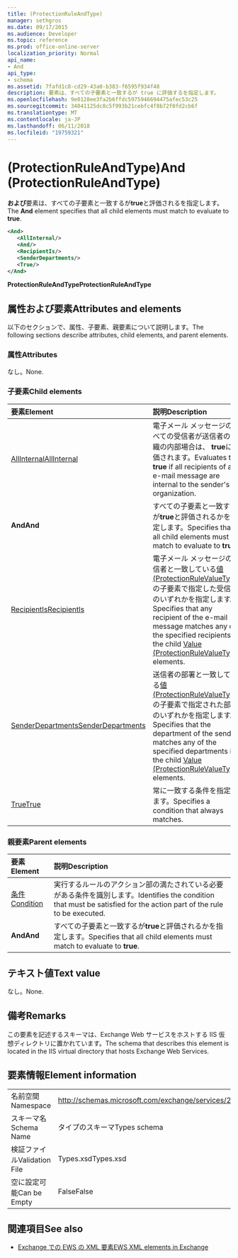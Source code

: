 ```yaml
---
title: (ProtectionRuleAndType)
manager: sethgros
ms.date: 09/17/2015
ms.audience: Developer
ms.topic: reference
ms.prod: office-online-server
localization_priority: Normal
api_name:
- And
api_type:
- schema
ms.assetid: 7fafd1c8-cd29-43a0-b383-f6595f934f48
description: 要素は、すべての子要素と一致するが true に評価するを指定します。
ms.openlocfilehash: 9e0128ee3fa2b6ffdc5975946694475afec53c25
ms.sourcegitcommit: 34041125dc8c5f993b21cebfc4f8b72f0fd2cb6f
ms.translationtype: MT
ms.contentlocale: ja-JP
ms.lasthandoff: 06/11/2018
ms.locfileid: "19759321"
---
```

# <a name="and-protectionruleandtype"></a><span data-ttu-id="a9d1e-103">(ProtectionRuleAndType)</span><span class="sxs-lookup"><span data-stu-id="a9d1e-103">And (ProtectionRuleAndType)</span></span>

<span data-ttu-id="a9d1e-104">**および**要素は、すべての子要素と一致するが**true**と評価されるを指定します。</span><span class="sxs-lookup"><span data-stu-id="a9d1e-104">The **And** element specifies that all child elements must match to evaluate to **true**.</span></span>
  
```xml
<And>
   <AllInternal/>
   <And/>
   <RecipientIs/>
   <SenderDepartments/>
   <True/>
</And>
```

 <span data-ttu-id="a9d1e-105">**ProtectionRuleAndType**</span><span class="sxs-lookup"><span data-stu-id="a9d1e-105">**ProtectionRuleAndType**</span></span>
## <a name="attributes-and-elements"></a><span data-ttu-id="a9d1e-106">属性および要素</span><span class="sxs-lookup"><span data-stu-id="a9d1e-106">Attributes and elements</span></span>

<span data-ttu-id="a9d1e-107">以下のセクションで、属性、子要素、親要素について説明します。</span><span class="sxs-lookup"><span data-stu-id="a9d1e-107">The following sections describe attributes, child elements, and parent elements.</span></span>
  
### <a name="attributes"></a><span data-ttu-id="a9d1e-108">属性</span><span class="sxs-lookup"><span data-stu-id="a9d1e-108">Attributes</span></span>

<span data-ttu-id="a9d1e-109">なし。</span><span class="sxs-lookup"><span data-stu-id="a9d1e-109">None.</span></span>
  
### <a name="child-elements"></a><span data-ttu-id="a9d1e-110">子要素</span><span class="sxs-lookup"><span data-stu-id="a9d1e-110">Child elements</span></span>

|<span data-ttu-id="a9d1e-111">**要素**</span><span class="sxs-lookup"><span data-stu-id="a9d1e-111">**Element**</span></span>|<span data-ttu-id="a9d1e-112">**説明**</span><span class="sxs-lookup"><span data-stu-id="a9d1e-112">**Description**</span></span>|
|:-----|:-----|
|[<span data-ttu-id="a9d1e-113">AllInternal</span><span class="sxs-lookup"><span data-stu-id="a9d1e-113">AllInternal</span></span>](allinternal.md) <br/> |<span data-ttu-id="a9d1e-114">電子メール メッセージのすべての受信者が送信者の組織の内部場合は、 **true**に評価されます。</span><span class="sxs-lookup"><span data-stu-id="a9d1e-114">Evaluates to **true** if all recipients of an e-mail message are internal to the sender's organization.</span></span>  <br/> |
|<span data-ttu-id="a9d1e-115">**And**</span><span class="sxs-lookup"><span data-stu-id="a9d1e-115">**And**</span></span> <br/> |<span data-ttu-id="a9d1e-116">すべての子要素と一致するが**true**と評価されるかを指定します。</span><span class="sxs-lookup"><span data-stu-id="a9d1e-116">Specifies that all child elements must match to evaluate to **true**.</span></span>  <br/> |
|[<span data-ttu-id="a9d1e-117">RecipientIs</span><span class="sxs-lookup"><span data-stu-id="a9d1e-117">RecipientIs</span></span>](recipientis.md) <br/> |<span data-ttu-id="a9d1e-118">電子メール メッセージの受信者と一致している[値 (ProtectionRuleValueType)](value-protectionrulevaluetype.md)の子要素で指定した受信者のいずれかを指定します。</span><span class="sxs-lookup"><span data-stu-id="a9d1e-118">Specifies that any recipient of the e-mail message matches any of the specified recipients in the child [Value (ProtectionRuleValueType)](value-protectionrulevaluetype.md) elements.</span></span>  <br/> |
|[<span data-ttu-id="a9d1e-119">SenderDepartments</span><span class="sxs-lookup"><span data-stu-id="a9d1e-119">SenderDepartments</span></span>](senderdepartments.md) <br/> |<span data-ttu-id="a9d1e-120">送信者の部署と一致している[値 (ProtectionRuleValueType)](value-protectionrulevaluetype.md)の子要素で指定された部門のいずれかを指定します。</span><span class="sxs-lookup"><span data-stu-id="a9d1e-120">Specifies that the department of the sender matches any of the specified departments in the child [Value (ProtectionRuleValueType)](value-protectionrulevaluetype.md) elements.</span></span>  <br/> |
|[<span data-ttu-id="a9d1e-121">True</span><span class="sxs-lookup"><span data-stu-id="a9d1e-121">True</span></span>](true.md) <br/> |<span data-ttu-id="a9d1e-122">常に一致する条件を指定します。</span><span class="sxs-lookup"><span data-stu-id="a9d1e-122">Specifies a condition that always matches.</span></span>  <br/> |
   
### <a name="parent-elements"></a><span data-ttu-id="a9d1e-123">親要素</span><span class="sxs-lookup"><span data-stu-id="a9d1e-123">Parent elements</span></span>

|<span data-ttu-id="a9d1e-124">**要素**</span><span class="sxs-lookup"><span data-stu-id="a9d1e-124">**Element**</span></span>|<span data-ttu-id="a9d1e-125">**説明**</span><span class="sxs-lookup"><span data-stu-id="a9d1e-125">**Description**</span></span>|
|:-----|:-----|
|[<span data-ttu-id="a9d1e-126">条件</span><span class="sxs-lookup"><span data-stu-id="a9d1e-126">Condition</span></span>](condition.md) <br/> |<span data-ttu-id="a9d1e-127">実行するルールのアクション部の満たされている必要がある条件を識別します。</span><span class="sxs-lookup"><span data-stu-id="a9d1e-127">Identifies the condition that must be satisfied for the action part of the rule to be executed.</span></span>  <br/> |
|<span data-ttu-id="a9d1e-128">**And**</span><span class="sxs-lookup"><span data-stu-id="a9d1e-128">**And**</span></span> <br/> |<span data-ttu-id="a9d1e-129">すべての子要素と一致するが**true**と評価されるかを指定します。</span><span class="sxs-lookup"><span data-stu-id="a9d1e-129">Specifies that all child elements must match to evaluate to **true**.</span></span>  <br/> |
   
## <a name="text-value"></a><span data-ttu-id="a9d1e-130">テキスト値</span><span class="sxs-lookup"><span data-stu-id="a9d1e-130">Text value</span></span>

<span data-ttu-id="a9d1e-131">なし。</span><span class="sxs-lookup"><span data-stu-id="a9d1e-131">None.</span></span>
  
## <a name="remarks"></a><span data-ttu-id="a9d1e-132">備考</span><span class="sxs-lookup"><span data-stu-id="a9d1e-132">Remarks</span></span>

<span data-ttu-id="a9d1e-133">この要素を記述するスキーマは、Exchange Web サービスをホストする IIS 仮想ディレクトリに置かれています。</span><span class="sxs-lookup"><span data-stu-id="a9d1e-133">The schema that describes this element is located in the IIS virtual directory that hosts Exchange Web Services.</span></span>
  
## <a name="element-information"></a><span data-ttu-id="a9d1e-134">要素情報</span><span class="sxs-lookup"><span data-stu-id="a9d1e-134">Element information</span></span>

|||
|:-----|:-----|
|<span data-ttu-id="a9d1e-135">名前空間</span><span class="sxs-lookup"><span data-stu-id="a9d1e-135">Namespace</span></span>  <br/> |http://schemas.microsoft.com/exchange/services/2006/types  <br/> |
|<span data-ttu-id="a9d1e-136">スキーマ名</span><span class="sxs-lookup"><span data-stu-id="a9d1e-136">Schema Name</span></span>  <br/> |<span data-ttu-id="a9d1e-137">タイプのスキーマ</span><span class="sxs-lookup"><span data-stu-id="a9d1e-137">Types schema</span></span>  <br/> |
|<span data-ttu-id="a9d1e-138">検証ファイル</span><span class="sxs-lookup"><span data-stu-id="a9d1e-138">Validation File</span></span>  <br/> |<span data-ttu-id="a9d1e-139">Types.xsd</span><span class="sxs-lookup"><span data-stu-id="a9d1e-139">Types.xsd</span></span>  <br/> |
|<span data-ttu-id="a9d1e-140">空に設定可能</span><span class="sxs-lookup"><span data-stu-id="a9d1e-140">Can be Empty</span></span>  <br/> |<span data-ttu-id="a9d1e-141">False</span><span class="sxs-lookup"><span data-stu-id="a9d1e-141">False</span></span>  <br/> |
   
## <a name="see-also"></a><span data-ttu-id="a9d1e-142">関連項目</span><span class="sxs-lookup"><span data-stu-id="a9d1e-142">See also</span></span>

- [<span data-ttu-id="a9d1e-143">Exchange での EWS の XML 要素</span><span class="sxs-lookup"><span data-stu-id="a9d1e-143">EWS XML elements in Exchange</span></span>](ews-xml-elements-in-exchange.md)

